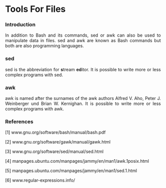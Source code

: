 # Tools For Files

### Introduction

<p align="justify">In addition to Bash and its commands, sed or awk can also be used to manipulate data in files. sed and awk are known as Bash commands but both are also programming languages.</p>

### sed

<p align="justify">sed is the abbreviation for <b>s</b>tream <strong>ed</strong>itor. It is possible to write more or less complex programs with sed.</p>

### awk

<p align="justify">awk is named after the surnames of the awk authors Alfred V. Aho, Peter J. Weinberger und Brian W. Kernighan. 
It is possible to write more or less complex programs with awk.</p>

### References

[1] www&#8203;.gnu.org/software/bash/manual/bash.pdf

[2] www&#8203;.gnu.org/software/gawk/manual/gawk.html

[3] www&#8203;.gnu.org/software/sed/manual/sed.html

[4] manpages.ubuntu.com/manpages/jammy/en/man1/awk.1posix.html

[5] manpages.ubuntu.com/manpages/jammy/en/man1/sed.1.html

[6] www&#8203;.regular-expressions.info/



